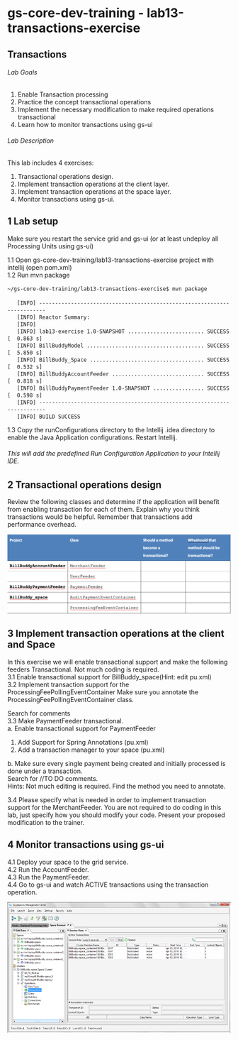# gs-core-dev-training - lab13-transactions-exercise

## 	Transactions

###### Lab Goals
1.  Enable Transaction processing 
2.  Practice the concept transactional operations
3.  Implement the necessary modification to make required operations transactional
4.  Learn how to monitor transactions using gs-ui

###### Lab Description
This lab includes 4 exercises:
1. 	Transactional operations design. 
2.	Implement transaction operations at the client layer.
3. 	Implement transaction operations at the space layer.
4. 	Monitor transactions using gs-ui.

## 1 Lab setup
Make sure you restart the service grid and gs-ui (or at least undeploy all Processing Units using gs-ui)

1.1 Open gs-core-dev-training/lab13-transactions-exercise project with intellij (open pom.xml) <br />
1.2 Run mvn package

    ~/gs-core-dev-training/lab13-transactions-exercise$ mvn package
    
       [INFO] ------------------------------------------------------------------------
       [INFO] Reactor Summary:
       [INFO] 
       [INFO] lab13-exercise 1.0-SNAPSHOT ........................ SUCCESS [  0.863 s]
       [INFO] BillBuddyModel ..................................... SUCCESS [  5.850 s]
       [INFO] BillBuddy_Space .................................... SUCCESS [  0.532 s]
       [INFO] BillBuddyAccountFeeder ............................. SUCCESS [  0.818 s]
       [INFO] BillBuddyPaymentFeeder 1.0-SNAPSHOT ................ SUCCESS [  0.598 s]
       [INFO] ------------------------------------------------------------------------
       [INFO] BUILD SUCCESS


1.3 Copy the runConfigurations directory to the Intellij .idea directory to enable the Java Application configurations. Restart Intellij.
###### This will add the predefined Run Configuration Application to your Intellij IDE.

## 2	Transactional operations design
Review the following classes and determine if the application 
will benefit from enabling transaction for each of them. 
Explain why you think transactions would be helpful. 
Remember that transactions add performance overhead.  

![Screenshot](./Pictures/Pictures1.png)

## 3	Implement transaction operations at the client and Space
In this exercise we will enable transactional support and 
make the following feeders Transactional. Not much coding is required. <br /> 
3.1	Enable transactional support for BillBuddy_space(Hint: edit pu.xml) <br />
3.2	Implement transaction support for the ProcessingFeePollingEventContainer
        Make sure you annotate the ProcessingFeePollingEventContainer class. 

Search for comments <br />
3.3	Make PaymentFeeder transactional. <br />
a.	Enable transactional support for PaymentFeeder <br />
1.	Add Support for Spring Annotations  (pu.xml)
2.	Add a transaction manager to your space (pu.xml) <br />

b.	Make sure every single payment being created and initially 
    processed is done under a transaction. <br />
Search for //TO DO comments. <br />
Hints:
Not much editing is required. Find the method you need to annotate. 

3.4	Please specify what is needed in order to implement 
        transaction support for the MerchantFeeder.
        You are not required to do coding in this lab, 
        just specify how you should modify your code.
        Present your proposed modification to the trainer.

## 4	Monitor transactions using gs-ui
4.1	Deploy your space to the grid service.<br />
4.2	Run the AccountFeeder.<br />
4.3	Run the PaymentFeeder.<br />
4.4	Go to gs-ui and watch ACTIVE transactions using the transaction operation.

![Screenshot](./Pictures/Picture2.png)
